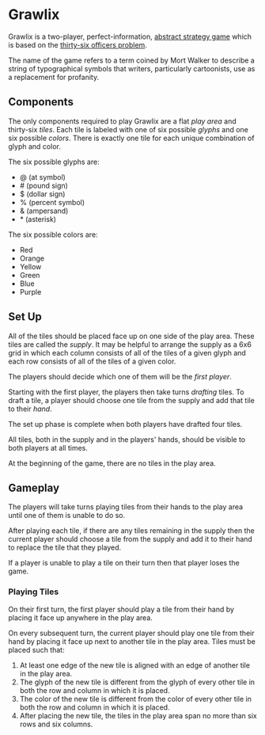 # Grawlix
Grawlix is a two-player, perfect-information, [abstract strategy game](https://en.wikipedia.org/wiki/Abstract_strategy_game) which is based on the [thirty-six officers problem](https://en.wikipedia.org/wiki/Mutually_orthogonal_Latin_squares#Thirty-six_officers_problem).

The name of the game refers to a term coined by Mort Walker to describe a string of typographical symbols that writers, particularly cartoonists, use as a replacement for profanity.

## Components
The only components required to play Grawlix are a flat _play area_ and thirty-six _tiles_.
Each tile is labeled with one of six possible _glyphs_ and one six possible _colors_.  There is exactly one tile for each unique combination of glyph and color.

The six possible glyphs are:
  - @ (at symbol)
  - \# (pound sign)
  - $ (dollar sign)
  - % (percent symbol)
  - & (ampersand)
  - \* (asterisk)

The six possible colors are:
  - Red
  - Orange
  - Yellow
  - Green
  - Blue
  - Purple

## Set Up
All of the tiles should be placed face up on one side of the play area. These tiles are called the _supply_. It may be helpful to arrange the supply as a 6x6 grid in which each column consists of all of the tiles of a given glyph and each row consists of all of the tiles of a given color.

The players should decide which one of them will be the _first player_.

Starting with the first player, the players then take turns _drafting_ tiles. To draft a tile, a player should choose one tile from the supply and add that tile to their _hand_.

The set up phase is complete when both players have drafted four tiles.

All tiles, both in the supply and in the players' hands, should be visible to both players at all times.  

At the beginning of the game, there are no tiles in the play area.

## Gameplay
The players will take turns playing tiles from their hands to the play area until one of them is unable to do so.

After playing each tile, if there are any tiles remaining in the supply then the current player should choose a tile from the supply and add it to their hand to replace the tile that they played.

If a player is unable to play a tile on their turn then that player loses the game.

### Playing Tiles
On their first turn, the first player should play a tile from their hand by placing it face up anywhere in the play area.

On every subsequent turn, the current player should play one tile from their hand by placing it face up next to another tile in the play area. Tiles must be placed such that:
  1. At least one edge of the new tile is aligned with an edge of another tile in the play area.
  2. The glyph of the new tile is different from the glyph of every other tile in both the row and column in which it is placed.
  3. The color of the new tile is different from the color of every other tile in both the row and column in which it is placed.
  4. After placing the new tile, the tiles in the play area span no more than six rows and six columns.
